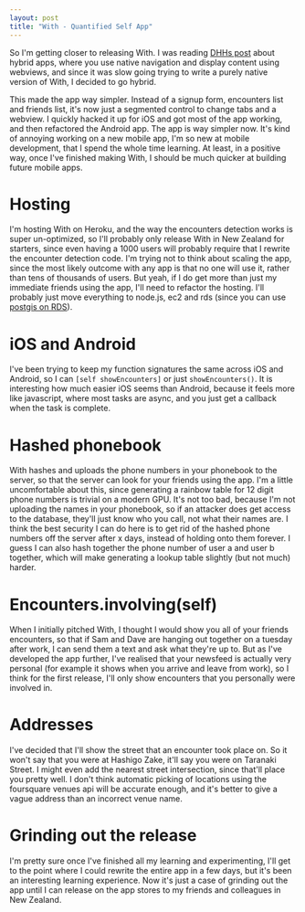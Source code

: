 ```yaml
---
layout: post
title: "With - Quantified Self App"
---
```

 
So I'm getting closer to releasing With. I was reading [DHHs post](https://signalvnoise.com/posts/3743-hybrid-sweet-spot-native-navigation-web-content) about hybrid apps, where you use native navigation and display content using webviews, and since it was slow going trying to write a purely native version of With, I decided to go hybrid.

This made the app way simpler. Instead of a signup form, encounters list and friends list, it's now just a segmented control to change tabs and a webview. I quickly hacked it up for iOS and got most of the app working, and then refactored the Android app. The app is way simpler now. It's kind of annoying working on a new mobile app, I'm so new at mobile development, that I spend the whole time learning. At least, in a positive way, once I've finished making With, I should be much quicker at building future mobile apps.

# Hosting

I'm hosting With on Heroku, and the way the encounters detection works is super un-optimized, so I'll probably only release With in New Zealand for starters, since even having a 1000 users will probably require that I rewrite the encounter detection code. I'm trying not to think about scaling the app, since the most likely outcome with any app is that no one will use it, rather than tens of thousands of users. But yeah, if I do get more than just my immediate friends using the app, I'll need to refactor the hosting. I'll probably just move everything to node.js, ec2 and rds (since you can use [postgis on RDS](http://blog.safe.com/2013/12/postgis-on-aws-rds/)).

# iOS and Android

I've been trying to keep my function signatures the same across iOS and Android, so I can `[self showEncounters]` or just `showEncounters()`. It is interesting how much easier iOS seems than Android, because it feels more like javascript, where most tasks are async, and you just get a callback when the task is complete.

# Hashed phonebook

With hashes and uploads the phone numbers in your phonebook to the server, so that the server can look for your friends using the app. I'm a little uncomfortable about this, since generating a rainbow table for 12 digit phone numbers is trivial on a modern GPU. It's not too bad, because I'm not uploading the names in your phonebook, so if an attacker does get access to the database, they'll just know who you call, not what their names are. I think the best security I can do here is to get rid of the hashed phone numbers off the server after x days, instead of holding onto them forever. I guess I can also hash together the phone number of user a and user b together, which will make generating a lookup table slightly (but not much) harder.

# Encounters.involving(self)

When I initially pitched With, I thought I would show you all of your friends encounters, so that if Sam and Dave are hanging out together on a tuesday after work, I can send them a text and ask what they're up to. But as I've developed the app further, I've realised that your newsfeed is actually very personal (for example it shows when you arrive and leave from work), so I think for the first release, I'll only show encounters that you personally were involved in.

# Addresses

I've decided that I'll show the street that an encounter took place on. So it won't say that you were at Hashigo Zake, it'll say you were on Taranaki Street. I might even add the nearest street intersection, since that'll place you pretty well. I don't think automatic picking of locations using the foursquare venues api will be accurate enough, and it's better to give a vague address than an incorrect venue name.

# Grinding out the release

I'm pretty sure once I've finished all my learning and experimenting, I'll get to the point where I could rewrite the entire app in a few days, but it's been an interesting learning experience. Now it's just a case of grinding out the app until I can release on the app stores to my friends and colleagues in New Zealand.